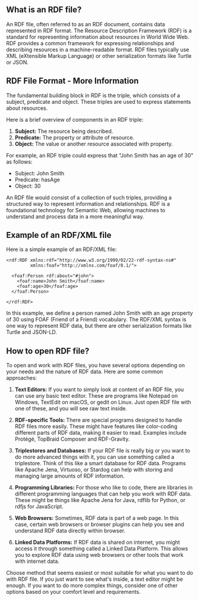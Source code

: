 ## What is an RDF file? 

An RDF file, often referred to as an RDF document, contains data represented in RDF format. The Resource Description Framework (RDF) is a standard for representing information about resources in World Wide Web. RDF provides a common framework for expressing relationships and describing resources in a machine-readable format. RDF files typically use XML (eXtensible Markup Language) or other serialization formats like Turtle or JSON.

## RDF File Format - More Information

The fundamental building block in RDF is the triple, which consists of a subject, predicate and object. These triples are used to express statements about resources.

Here is a brief overview of components in an RDF triple:

1.  **Subject:** The resource being described.
2.  **Predicate:** The property or attribute of resource.
3.  **Object:** The value or another resource associated with property.

For example, an RDF triple could express that "John Smith has an age of 30" as follows:

-   Subject: John Smith
-   Predicate: hasAge
-   Object: 30

An RDF file would consist of a collection of such triples, providing a structured way to represent information and relationships. RDF is a foundational technology for Semantic Web, allowing machines to understand and process data in a more meaningful way.

## Example of an RDF/XML file

Here is a simple example of an RDF/XML file:

```
<rdf:RDF xmlns:rdf="http://www.w3.org/1999/02/22-rdf-syntax-ns#"
         xmlns:foaf="http://xmlns.com/foaf/0.1/">

  <foaf:Person rdf:about="#john">
    <foaf:name>John Smith</foaf:name>
    <foaf:age>30</foaf:age>
  </foaf:Person>

</rdf:RDF>
```

In this example, we define a person named John Smith with an age property of 30 using FOAF (Friend of a Friend) vocabulary. The RDF/XML syntax is one way to represent RDF data, but there are other serialization formats like Turtle and JSON-LD.

## How to open RDF file?

To open and work with RDF files, you have several options depending on your needs and the nature of RDF data. Here are some common approaches:

1.  **Text Editors:** If you want to simply look at content of an RDF file, you can use any basic text editor. These are programs like Notepad on Windows, TextEdit on macOS, or gedit on Linux. Just open RDF file with one of these, and you will see raw text inside.
    
2.  **RDF-specific Tools:** There are special programs designed to handle RDF files more easily. These might have features like color-coding different parts of RDF data, making it easier to read. Examples include Protégé, TopBraid Composer and RDF-Gravity.
    
3.  **Triplestores and Databases:** If your RDF file is really big or you want to do more advanced things with it, you can use something called a triplestore. Think of this like a smart database for RDF data. Programs like Apache Jena, Virtuoso, or Stardog can help with storing and managing large amounts of RDF information.
    
4.  **Programming Libraries:** For those who like to code, there are libraries in different programming languages that can help you work with RDF data. These might be things like Apache Jena for Java, rdflib for Python, or rdfjs for JavaScript.
    
5.  **Web Browsers:** Sometimes, RDF data is part of a web page. In this case, certain web browsers or browser plugins can help you see and understand RDF data directly within browser.
    
6.  **Linked Data Platforms:** If RDF data is shared on internet, you might access it through something called a Linked Data Platform. This allows you to explore RDF data using web browsers or other tools that work with internet data.
    

Choose method that seems easiest or most suitable for what you want to do with RDF file. If you just want to see what's inside, a text editor might be enough. If you want to do more complex things, consider one of other options based on your comfort level and requirements.
